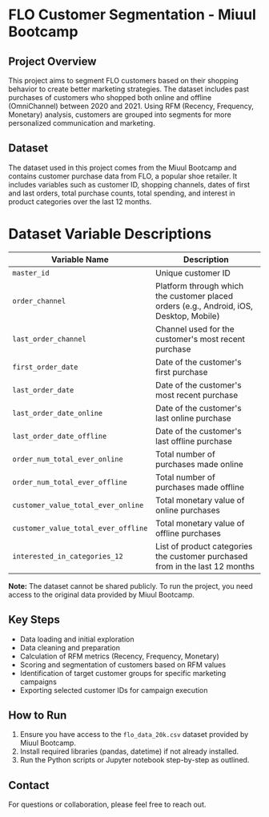 # FLO Customer Segmentation - Miuul Bootcamp

## Project Overview
This project aims to segment FLO customers based on their shopping behavior to create better marketing strategies. The dataset includes past purchases of customers who shopped both online and offline (OmniChannel) between 2020 and 2021. Using RFM (Recency, Frequency, Monetary) analysis, customers are grouped into segments for more personalized communication and marketing.

## Dataset
The dataset used in this project comes from the Miuul Bootcamp and contains customer purchase data from FLO, a popular shoe retailer. It includes variables such as customer ID, shopping channels, dates of first and last orders, total purchase counts, total spending, and interest in product categories over the last 12 months.

# Dataset Variable Descriptions

| Variable Name                    | Description                                                                                   |
|---------------------------------|-----------------------------------------------------------------------------------------------|
| `master_id`                     | Unique customer ID                                                                            |
| `order_channel`                 | Platform through which the customer placed orders (e.g., Android, iOS, Desktop, Mobile)       |
| `last_order_channel`            | Channel used for the customer's most recent purchase                                          |
| `first_order_date`              | Date of the customer's first purchase                                                        |
| `last_order_date`               | Date of the customer's most recent purchase                                                  |
| `last_order_date_online`        | Date of the customer's last online purchase                                                  |
| `last_order_date_offline`       | Date of the customer's last offline purchase                                                 |
| `order_num_total_ever_online`   | Total number of purchases made online                                                        |
| `order_num_total_ever_offline`  | Total number of purchases made offline                                                       |
| `customer_value_total_ever_online`  | Total monetary value of online purchases                                                    |
| `customer_value_total_ever_offline` | Total monetary value of offline purchases                                                   |
| `interested_in_categories_12`  | List of product categories the customer purchased from in the last 12 months                 |


**Note:** The dataset cannot be shared publicly. To run the project, you need access to the original data provided by Miuul Bootcamp.

## Key Steps
- Data loading and initial exploration  
- Data cleaning and preparation  
- Calculation of RFM metrics (Recency, Frequency, Monetary)  
- Scoring and segmentation of customers based on RFM values  
- Identification of target customer groups for specific marketing campaigns  
- Exporting selected customer IDs for campaign execution  

## How to Run
1. Ensure you have access to the `flo_data_20k.csv` dataset provided by Miuul Bootcamp.  
2. Install required libraries (pandas, datetime) if not already installed.  
3. Run the Python scripts or Jupyter notebook step-by-step as outlined.  

## Contact
For questions or collaboration, please feel free to reach out.
